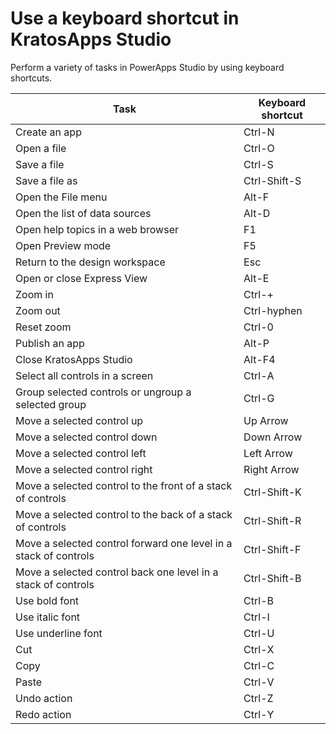 <properties
	pageTitle="Use a keyboard shortcut in KratosApps"
	description="Work in KratosApps more efficiently by using a keyboard shortcut."
	services="kratosapps"
	authors="AFTOwen"
 />

# Use a keyboard shortcut in KratosApps Studio #
Perform a variety of tasks in PowerApps Studio by using keyboard shortcuts.

| Task                                                             | Keyboard shortcut |
|------------------------------------------------------------------|-------------------|
| Create an app                                                    | Ctrl-N            |
| Open a file                                                      | Ctrl-O            |
| Save a file                                                      | Ctrl-S            |
| Save a file as                                                   | Ctrl-Shift-S      |
| Open the File menu                                               | Alt-F             |
| Open the list of data sources                                    | Alt-D             |
| Open help topics in a web browser                                | F1                |
| Open Preview mode                                                | F5                |
| Return to the design workspace                                   | Esc               |
| Open or close Express View                                       | Alt-E             |
| Zoom in                                                          | Ctrl-+            |
| Zoom out                                                         | Ctrl-hyphen       |
| Reset zoom                                                       | Ctrl-0            |
| Publish an app                                                   | Alt-P             |
| Close KratosApps Studio                                          | Alt-F4            |
| Select all controls in a screen                                  | Ctrl-A            |
| Group selected controls or ungroup a selected group              | Ctrl-G            |
| Move a selected control up                                       | Up Arrow          |
| Move a selected control down                                     | Down Arrow        |
| Move a selected control left                                     | Left Arrow        |
| Move a selected control right                                    | Right Arrow       |
| Move a selected control to the front of a stack of controls      | Ctrl-Shift-K      |
| Move a selected control to the back of a stack of controls       | Ctrl-Shift-R      |
| Move a selected control forward one level in a stack of controls | Ctrl-Shift-F      |
| Move a selected control back one level in a stack of controls    | Ctrl-Shift-B      |
| Use bold font                                                    | Ctrl-B            |
| Use italic font                                                  | Ctrl-I            |
| Use underline font                                               | Ctrl-U            |
| Cut                                                              | Ctrl-X            |
| Copy                                                             | Ctrl-C            |
| Paste                                                            | Ctrl-V            |
| Undo action                                                      | Ctrl-Z            |
| Redo action                                                      | Ctrl-Y            |